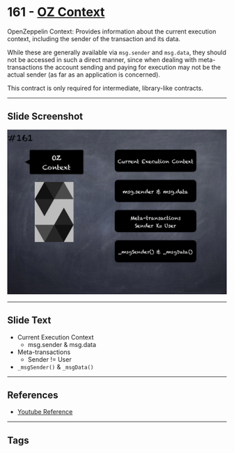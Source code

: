 # 161 - [OZ Context](OZ%20Context.md)
OpenZeppelin Context: Provides information about the current execution context, including the sender of the transaction and its data. 

While these are generally available via `msg.sender` and `msg.data`, they should not be accessed in such a direct manner, since when dealing with meta-transactions the account sending and paying for execution may not be the actual sender (as far as an application is concerned). 

This contract is only required for intermediate, library-like contracts.
___
## Slide Screenshot
![161.png](../../images/3.%20Solidity%20201/161.png)
___
## Slide Text
- Current Execution Context
	- msg.sender & msg.data
- Meta-transactions
	- Sender != User
- `_msgSender()` & `_msgData()`
___
## References
- [Youtube Reference](https://www.youtube.com/watch?v=L_9Fk6HRwpU)
___
## Tags